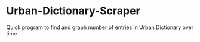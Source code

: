 # Urban-Dictionary-Scraper
Quick program to find and graph number of entries in Urban Dictionary over time
